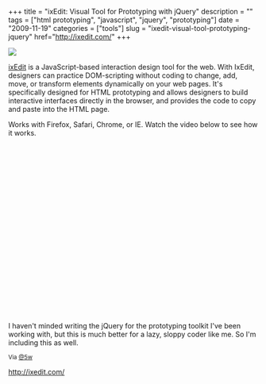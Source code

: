 +++
title = "ixEdit: Visual Tool for Prototyping with jQuery"
description = ""
tags = ["html prototyping", "javascript", "jquery", "prototyping"]
date = "2009-11-19"
categories = ["tools"]
slug = "ixedit-visual-tool-prototyping-jquery"
href="http://ixedit.com/"
+++


<div class="tool-screenshot mb1"><a href="http://ixedit.com/"><img id="bluga-thumbnail-2741" class="bluga-thumbnail custom" src="/media/bluga/
wt52300944d5db3_custom.jpg"/></a></div><p><a href="http://ixedit.com/">ixEdit</a> is a JavaScript-based interaction design tool for the web. With IxEdit, designers can practice DOM-scripting without coding to change, add, move, or transform elements dynamically on your web pages. It's specifically designed for HTML prototyping and allows designers to build interactive interfaces directly in the browser, and provides the code to copy and paste into the HTML page. </p>
<p>Works with Firefox, Safari, Chrome, or IE. Watch the video below to see how it works.</p>
<div class="video">
<object width="425" height="344"><param name="movie" value="https://www.youtube.com/v/9n_E556-8xI&amp;rel=0&amp;color1=0xb1b1b1&amp;color2=0xcfcfcf&amp;hl=ja&amp;feature=player_embedded&amp;fs=1"></param><param name="allowFullScreen" value="true"></param><param name="allowScriptAccess" value="always"></param><embed src="https://www.youtube.com/v/9n_E556-8xI&amp;rel=0&amp;color1=0xb1b1b1&amp;color2=0xcfcfcf&amp;hl=ja&amp;feature=player_embedded&amp;fs=1" type="application/x-shockwave-flash" allowfullscreen="true" allowScriptAccess="always" width="425" height="344"></embed></object></div>
<p>I haven't minded writing the jQuery for the prototyping toolkit I've been working with, but this is much better for a lazy, sloppy coder like me. So I'm including this as well.</p>
<p><small>Via <a href="http://twitter.com/5w/statuses/5853580454">@5w</a></small></p>

<p><a href="http://ixedit.com/">http://ixedit.com/</a></p>
